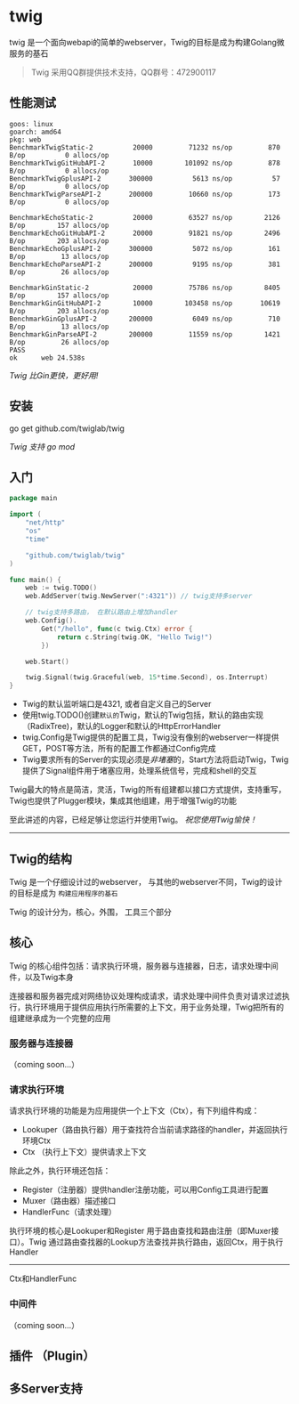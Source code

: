 # twig
twig 是一个面向webapi的简单的webserver，Twig的目标是成为构建Golang微服务的基石

> Twig 采用QQ群提供技术支持，QQ群号：472900117

## 性能测试

```
goos: linux
goarch: amd64
pkg: web
BenchmarkTwigStatic-2      	   20000	     71232 ns/op	     870 B/op	       0 allocs/op
BenchmarkTwigGitHubAPI-2   	   10000	    101092 ns/op	     878 B/op	       0 allocs/op
BenchmarkTwigGplusAPI-2    	  300000	      5613 ns/op	      57 B/op	       0 allocs/op
BenchmarkTwigParseAPI-2    	  200000	     10660 ns/op	     173 B/op	       0 allocs/op

BenchmarkEchoStatic-2      	   20000	     63527 ns/op	    2126 B/op	     157 allocs/op
BenchmarkEchoGitHubAPI-2   	   20000	     91821 ns/op	    2496 B/op	     203 allocs/op
BenchmarkEchoGplusAPI-2    	  300000	      5072 ns/op	     161 B/op	      13 allocs/op
BenchmarkEchoParseAPI-2    	  200000	      9195 ns/op	     381 B/op	      26 allocs/op

BenchmarkGinStatic-2       	   20000	     75786 ns/op	    8405 B/op	     157 allocs/op
BenchmarkGinGitHubAPI-2    	   10000	    103458 ns/op	   10619 B/op	     203 allocs/op
BenchmarkGinGplusAPI-2     	  200000	      6049 ns/op	     710 B/op	      13 allocs/op
BenchmarkGinParseAPI-2     	  200000	     11559 ns/op	    1421 B/op	      26 allocs/op
PASS
ok  	web	24.538s
```

*Twig 比Gin更快，更好用!*

## 安装

go get github.com/twiglab/twig

*Twig 支持 go mod*

## 入门

```go
package main

import (
	"net/http"
	"os"
	"time"

	"github.com/twiglab/twig"
)

func main() {
	web := twig.TODO()
	web.AddServer(twig.NewServer(":4321")) // twig支持多server

    // twig支持多路由， 在默认路由上增加handler
	web.Config().
		Get("/hello", func(c twig.Ctx) error {
			return c.String(twig.OK, "Hello Twig!")
		})

	web.Start()

	twig.Signal(twig.Graceful(web, 15*time.Second), os.Interrupt)
}
```

- Twig的默认监听端口是4321, 或者自定义自己的Server
- 使用twig.TODO()创建`默认的`Twig，默认的Twig包括，默认的路由实现（RadixTree)，默认的Logger和默认的HttpErrorHandler
- twig.Config是Twig提供的配置工具，Twig没有像别的webserver一样提供GET，POST等方法，所有的配置工作都通过Config完成
- Twig要求所有的Server的实现必须是*非堵塞*的，Start方法将启动Twig，Twig提供了Signal组件用于堵塞应用，处理系统信号，完成和shell的交互


Twig最大的特点是简洁，灵活，Twig的所有组建都以接口方式提供，支持重写，Twig也提供了Plugger模块，集成其他组建，用于增强Twig的功能


至此讲述的内容，已经足够让您运行并使用Twig。 *祝您使用Twig愉快！*

----

## Twig的结构

Twig 是一个仔细设计过的webserver， 与其他的webserver不同，Twig的设计的目标是成为 `构建应用程序的基石`

Twig 的设计分为，核心，外围， 工具三个部分

## 核心

Twig 的核心组件包括：请求执行环境，服务器与连接器，日志，请求处理中间件，以及Twig本身

连接器和服务器完成对网络协议处理构成请求，请求处理中间件负责对请求过滤执行，执行环境用于提供应用执行所需要的上下文，用于业务处理，Twig把所有的组建继承成为一个完整的应用

### 服务器与连接器

（coming soon...）

### 请求执行环境

请求执行环境的功能是为应用提供一个上下文（Ctx），有下列组件构成：

- Lookuper（路由执行器）用于查找符合当前请求路径的handler，并返回执行环境Ctx
- Ctx （执行上下文）提供请求上下文

除此之外，执行环境还包括：

- Register（注册器）提供handler注册功能，可以用Config工具进行配置
- Muxer（路由器）描述接口
- HandlerFunc（请求处理）

执行环境的核心是Lookuper和Register 用于路由查找和路由注册（即Muxer接口）。Twig 通过路由查找器的Lookup方法查找并执行路由，返回Ctx，用于执行Handler


---

Ctx和HandlerFunc

### 中间件


（coming soon...）

## 插件 （Plugin）

## 多Server支持

